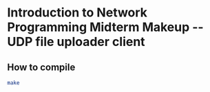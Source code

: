 # Introduction to Network Programming Midterm Makeup -- UDP file uploader client

## How to compile
```bash
make
```
